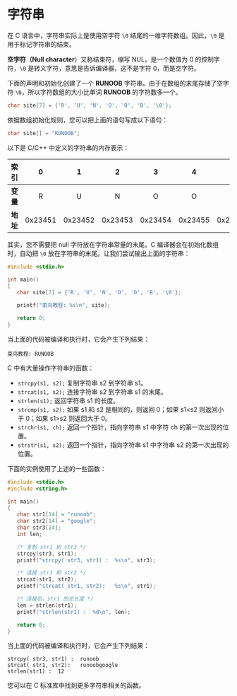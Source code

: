 # 字符串

在 C 语言中，字符串实际上是使用空字符 `\0` 结尾的一维字符数组。因此，`\0` 是用于标记字符串的结束。

**空字符（Null character**）又称结束符，缩写 NUL，是一个数值为 0 的控制字符，`\0` 是转义字符，意思是告诉编译器，这不是字符
0，而是空字符。

下面的声明和初始化创建了一个 **RUNOOB** 字符串。由于在数组的末尾存储了空字符 `\0`，所以字符数组的大小比单词 **RUNOOB**
的字符数多一个。

```c
char site[7] = {'R', 'U', 'N', 'O', 'O', 'B', '\0'};
```

依据数组初始化规则，您可以把上面的语句写成以下语句：

```c
char site[] = "RUNOOB";
```

以下是 C/C++ 中定义的字符串的内存表示：

| **索引**  | 0       | 1       | 2       | 3       | 4       | 5       | 6       |
|:---------:|:-------:|:-------:|:-------:|:-------:|:-------:|:-------:|:-------:|
| **变量**  | R       | U       | N       | O       | O       | B       | `\0`    |
| **地址**  | 0x23451 | 0x23452 | 0x23453 | 0x23454 | 0x23455 | 0x23456 | 0x23457 |

其实，您不需要把 null 字符放在字符串常量的末尾。C 编译器会在初始化数组时，自动把 `\0` 放在字符串的末尾。让我们尝试输出上面的字符串：

```c
#include <stdio.h>

int main()
{
   char site[7] = {'R', 'U', 'N', 'O', 'O', 'B', '\0'};

   printf("菜鸟教程: %s\n", site);

   return 0;
}
```

当上面的代码被编译和执行时，它会产生下列结果：

```text
菜鸟教程: RUNOOB
```

C 中有大量操作字符串的函数：

- `strcpy(s1, s2);` 复制字符串 s2 到字符串 s1。
- `strcat(s1, s2);` 连接字符串 s2 到字符串 s1 的末尾。
- `strlen(s1);` 返回字符串 s1 的长度。
- `strcmp(s1, s2);` 如果 s1 和 s2 是相同的，则返回 0；如果 s1<s2 则返回小于 0；如果 s1>s2 则返回大于 0。
- `strchr(s1, ch);` 返回一个指针，指向字符串 s1 中字符 ch 的第一次出现的位置。
- `strstr(s1, s2);` 返回一个指针，指向字符串 s1 中字符串 s2 的第一次出现的位置。

下面的实例使用了上述的一些函数：

```c
#include <stdio.h>
#include <string.h>

int main()
{
   char str1[14] = "runoob";
   char str2[14] = "google";
   char str3[14];
   int len;

   /* 复制 str1 到 str3 */
   strcpy(str3, str1);
   printf("strcpy( str3, str1) :  %s\n", str3);

   /* 连接 str1 和 str2 */
   strcat(str1, str2);
   printf("strcat( str1, str2):   %s\n", str1);

   /* 连接后，str1 的总长度 */
   len = strlen(str1);
   printf("strlen(str1) :  %d\n", len);

   return 0;
}
```

当上面的代码被编译和执行时，它会产生下列结果：

```text
strcpy( str3, str1) :  runoob
strcat( str1, str2):   runoobgoogle
strlen(str1) :  12
```

您可以在 C 标准库中找到更多字符串相关的函数。
